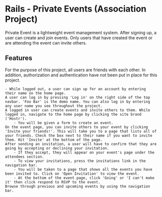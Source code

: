 
# Rails - Private Events (Association Project)

Private Event is a lightweight event management system. After signing up, a user can create and join events. Only users that have created the event or are attending the event can invite others.

## Features

For the purpose of this project, all users are friends with each other. In addition, authorization and authentication have not been put in place for this project.

    - While logged out, a user can sign up for an account by entering their name on the home page.
    A user can log in by pressing 'Log in' on the right side of the top navbar. 'Foo Bar' is the demo name. You can also log in by entering any user name you see throughout the project.
    A logged in user can create events and invite others to them. While logged in, navigate to the home page by clicking the site brand ('Hostr').
        - You will be given a form to create an event.
    On the event page, you can invite others to your event by clicking 'Invite your friends!'. This will take you to a page that lists all of your friends. Check the box next to their name if you want to invite them. Hit 'Invite' at the bottom of the page.
    After sending an invitation, a user will have to confirm that they are going by accepting or declining your invitation.
        - If they accept, they will appear on your event's page under the attendees section.
        - To view your invitations, press the invitations link in the navigation bar.
        - You will be taken to a page that shows all the events you have been invited to. Click on 'Open Invitation' to view the event.
        - At the bottom of the event page, click 'Going' or 'I can't make it' then click respond to RSVP to the event.
    Browse through previous and upcoming events by using the navigation bar.


